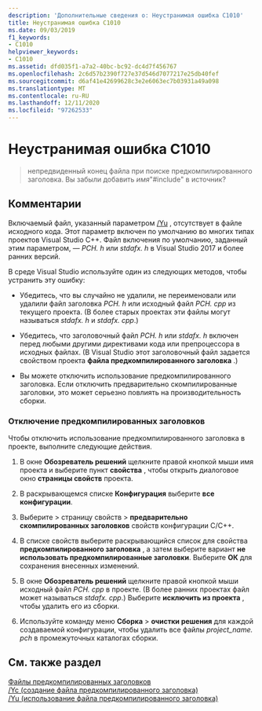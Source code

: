 ```yaml
---
description: 'Дополнительные сведения о: Неустранимая ошибка C1010'
title: Неустранимая ошибка C1010
ms.date: 09/03/2019
f1_keywords:
- C1010
helpviewer_keywords:
- C1010
ms.assetid: dfd035f1-a7a2-40bc-bc92-dc4d7f456767
ms.openlocfilehash: 2c6d57b2390f727e37d546d7077217e25db40fef
ms.sourcegitcommit: d6af41e42699628c3e2e6063ec7b03931a49a098
ms.translationtype: MT
ms.contentlocale: ru-RU
ms.lasthandoff: 12/11/2020
ms.locfileid: "97262533"
---
```

# <a name="fatal-error-c1010"></a>Неустранимая ошибка C1010

> непредвиденный конец файла при поиске предкомпилированного заголовка. Вы забыли добавить *имя*"#include" в источник?

## <a name="remarks"></a>Комментарии

Включаемый файл, указанный параметром [/Yu](../../build/reference/yu-use-precompiled-header-file.md) , отсутствует в файле исходного кода. Этот параметр включен по умолчанию во многих типах проектов Visual Studio C++. Файл включения по умолчанию, заданный этим параметром, — *PCH. h* или *stdafx. h* в Visual Studio 2017 и более ранних версий.

В среде Visual Studio используйте один из следующих методов, чтобы устранить эту ошибку:

- Убедитесь, что вы случайно не удалили, не переименовали или удалили файл заголовка *PCH. h* или исходный файл *PCH. cpp* из текущего проекта. (В более старых проектах эти файлы могут называться *stdafx. h* и *stdafx. cpp*.)

- Убедитесь, что заголовочный файл *PCH. h* или *stdafx. h* включен перед любыми другими директивами кода или препроцессора в исходных файлах. (В Visual Studio этот заголовочный файл задается свойством проекта **файла предкомпилированного заголовка** .)

- Вы можете отключить использование предкомпилированного заголовка. Если отключить предварительно скомпилированные заголовки, это может серьезно повлиять на производительность сборки.

### <a name="to-turn-off-precompiled-headers"></a>Отключение предкомпилированных заголовков

Чтобы отключить использование предкомпилированного заголовка в проекте, выполните следующие действия.

1. В окне **Обозреватель решений** щелкните правой кнопкой мыши имя проекта и выберите пункт **свойства** , чтобы открыть диалоговое окно **страницы свойств** проекта.

1. В раскрывающемся списке **Конфигурация** выберите **все конфигурации**.

1. Выберите   >  страницу свойств  >  **предварительно скомпилированных заголовков** свойств конфигурации C/C++.

1. В списке свойств выберите раскрывающийся список для свойства **предкомпилированного заголовка** , а затем выберите вариант **не использовать предкомпилированные заголовки**. Выберите **ОК** для сохранения внесенных изменений.

1. В окне **Обозреватель решений** щелкните правой кнопкой мыши исходный файл *PCH. cpp* в проекте. (В более ранних проектах файл может называться *stdafx. cpp*.) Выберите **исключить из проекта** , чтобы удалить его из сборки.

1. Используйте команду меню **Сборка**  >  **очистки решения** для каждой создаваемой конфигурации, чтобы удалить все файлы *project_name. pch* в промежуточных каталогах сборки.

## <a name="see-also"></a>См. также раздел

[Файлы предкомпилированных заголовков](../../build/creating-precompiled-header-files.md)\
[/Yc (создание файла предкомпилированного заголовка)](../../build/reference/yc-create-precompiled-header-file.md)\
[/Yu (использование файла предкомпилированного заголовка)](../../build/reference/yu-use-precompiled-header-file.md)
